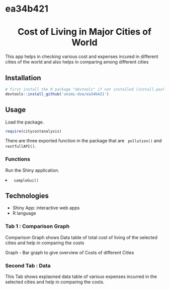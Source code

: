 # ea34b421

<h1 align="center">Cost of Living in Major Cities of World </h1>
<p> This app helps in checking various cost and expenses incured in different cities of the world and also helps in comparing among different cities 
<br>
  

<h2> Installation</h2>

```R
# first install the R package "devtools" if not installed (install.packages("devtools")
devtools::install_github('unimi-dse/ea34b421')
```

<h2> Usage</h2>
<p> Load the package. </p>

```R
require(citycostanalysis)
```
<p> There are three exported function in the package that are <code> pollution()</code> and <code> restfullAPI()</code>.</p>

<h3> Functions </h3>
<p> Run the Shiny  application. </p>
<li><code> sampleGui() </code></li>


<h2> Technologies </h2>

- Shiny App: interactive web apps
- R language


<h3> Tab 1 : Comparison Graph </h3>

<p> Comparison Graph shows
Data table of total cost of living of the selected cities and help in comparing the costs

Graph - Bar graph to give overview of Costs of different Cities








<h3> Second Tab : Data </h3>

<p> This Tab shows explaoned data table of various expenses incurred in the selected cities and help in comparing the costs.
</p>

